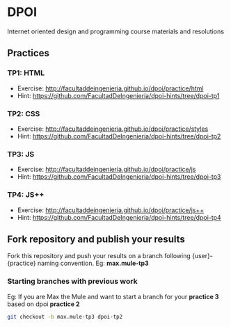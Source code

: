 # DPOI
Internet oriented design and programming course materials and resolutions

## Practices

### TP1: HTML
* Exercise: http://facultaddeingenieria.github.io/dpoi/practice/html
* Hint: https://github.com/FacultadDeIngenieria/dpoi-hints/tree/dpoi-tp1

### TP2: CSS
* Exercise: http://facultaddeingenieria.github.io/dpoi/practice/styles
* Hint: https://github.com/FacultadDeIngenieria/dpoi-hints/tree/dpoi-tp2

### TP3: JS
* Exercise: http://facultaddeingenieria.github.io/dpoi/practice/js
* Hint: https://github.com/FacultadDeIngenieria/dpoi-hints/tree/dpoi-tp3

### TP4: JS++
* Exercise: http://facultaddeingenieria.github.io/dpoi/practice/js++
* Hint: https://github.com/FacultadDeIngenieria/dpoi-hints/tree/dpoi-tp4

## Fork repository and publish your results

Fork this repository and push your results on a branch following {user}-{practice} naming convention. Eg: **max.mule-tp3**

### Starting branches with previous work
Eg:
If you are Max the Mule and want to start a branch for your **practice 3** based on dpoi **practice 2**
```bash
git checkout -b max.mule-tp3 dpoi-tp2
```
 
